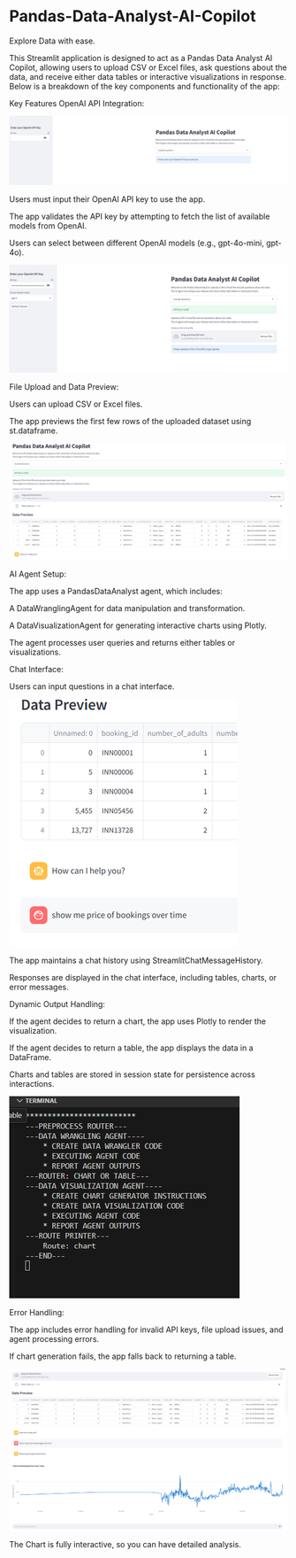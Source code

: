 # Pandas-Data-Analyst-AI-Copilot
Explore Data with ease.


This Streamlit application is designed to act as a Pandas Data Analyst AI Copilot, allowing users to upload CSV or Excel files, ask questions about the data, and receive either data tables or interactive visualizations in response. Below is a breakdown of the key components and functionality of the app:

Key Features
OpenAI API Integration:

![alt image](https://github.com/boprosv/Pandas-Data-Analyst-AI-Copilot/blob/main/Screenshot%202025-03-11%20140759.png?raw=true)

Users must input their OpenAI API key to use the app.

The app validates the API key by attempting to fetch the list of available models from OpenAI.

Users can select between different OpenAI models (e.g., gpt-4o-mini, gpt-4o).

![alt image](https://github.com/boprosv/Pandas-Data-Analyst-AI-Copilot/blob/main/Screenshot%202025-03-11%20140851.png?raw=true)

File Upload and Data Preview:

Users can upload CSV or Excel files.

The app previews the first few rows of the uploaded dataset using st.dataframe.

![alt image](https://github.com/boprosv/Pandas-Data-Analyst-AI-Copilot/blob/main/Screenshot%202025-03-12%20123219.png?raw=true)

AI Agent Setup:

The app uses a PandasDataAnalyst agent, which includes:

A DataWranglingAgent for data manipulation and transformation.

A DataVisualizationAgent for generating interactive charts using Plotly.

The agent processes user queries and returns either tables or visualizations.

Chat Interface:

Users can input questions in a chat interface.

![alt image](https://github.com/boprosv/Pandas-Data-Analyst-AI-Copilot/blob/main/Screenshot%202025-03-12%20125437.png?raw=true)

The app maintains a chat history using StreamlitChatMessageHistory.

Responses are displayed in the chat interface, including tables, charts, or error messages.

Dynamic Output Handling:

If the agent decides to return a chart, the app uses Plotly to render the visualization.

If the agent decides to return a table, the app displays the data in a DataFrame.

Charts and tables are stored in session state for persistence across interactions.

![alt image](https://github.com/boprosv/Pandas-Data-Analyst-AI-Copilot/blob/main/Screenshot%202025-03-12%20120812.png?raw=true)

Error Handling:

The app includes error handling for invalid API keys, file upload issues, and agent processing errors.

If chart generation fails, the app falls back to returning a table.

![alt image](https://github.com/boprosv/Pandas-Data-Analyst-AI-Copilot/blob/main/Screenshot%202025-03-12%20120841.png?raw=true)

The Chart is fully interactive, so you can have detailed analysis.


